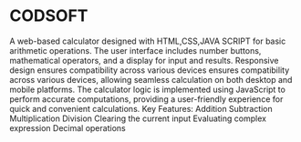 # CODSOFT
A web-based calculator designed with HTML,CSS,JAVA SCRIPT for basic arithmetic operations. The user interface includes number buttons, mathematical operators, and a display for input and results.
Responsive design ensures compatibility across various devices ensures compatibility across various devices, allowing seamless calculation on both desktop and mobile platforms.
The calculator logic is implemented using JavaScript to perform accurate computations, providing a user-friendly experience for quick and convenient calculations.
Key Features:
Addition
Subtraction
Multiplication
Division
Clearing the current input
Evaluating complex expression
Decimal operations
